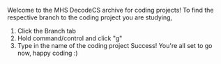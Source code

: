 Welcome to the MHS DecodeCS archive for coding projects!
To find the respective branch to the coding project you are studying, 
  1. Click the Branch tab
  2. Hold command/control and click "g"
  3. Type in the name of the coding project
Success!
You're all set to go now, happy coding :)
